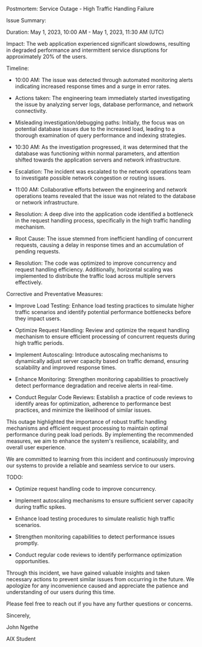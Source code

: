 Postmortem: Service Outage - High Traffic Handling Failure

Issue Summary:

Duration: May 1, 2023, 10:00 AM - May 1, 2023, 11:30 AM (UTC)

Impact: The web application experienced significant slowdowns, resulting in degraded performance and intermittent service disruptions for approximately 20% of the users.

Timeline:

- 10:00 AM: The issue was detected through automated monitoring alerts indicating increased response times and a surge in error rates.

- Actions taken: The engineering team immediately started investigating the issue by analyzing server logs, database performance, and network connectivity.

- Misleading investigation/debugging paths: Initially, the focus was on potential database issues due to the increased load, leading to a thorough examination of query performance and indexing strategies.

- 10:30 AM: As the investigation progressed, it was determined that the database was functioning within normal parameters, and attention shifted towards the application servers and network infrastructure.

- Escalation: The incident was escalated to the network operations team to investigate possible network congestion or routing issues.

- 11:00 AM: Collaborative efforts between the engineering and network operations teams revealed that the issue was not related to the database or network infrastructure.

- Resolution: A deep dive into the application code identified a bottleneck in the request handling process, specifically in the high traffic handling mechanism.

- Root Cause: The issue stemmed from inefficient handling of concurrent requests, causing a delay in response times and an accumulation of pending requests.

- Resolution: The code was optimized to improve concurrency and request handling efficiency. Additionally, horizontal scaling was implemented to distribute the traffic load across multiple servers effectively.

 

Corrective and Preventative Measures:

- Improve Load Testing: Enhance load testing practices to simulate higher traffic scenarios and identify potential performance bottlenecks before they impact users.

- Optimize Request Handling: Review and optimize the request handling mechanism to ensure efficient processing of concurrent requests during high traffic periods.

- Implement Autoscaling: Introduce autoscaling mechanisms to dynamically adjust server capacity based on traffic demand, ensuring scalability and improved response times.

- Enhance Monitoring: Strengthen monitoring capabilities to proactively detect performance degradation and receive alerts in real-time.

- Conduct Regular Code Reviews: Establish a practice of code reviews to identify areas for optimization, adherence to performance best practices, and minimize the likelihood of similar issues.

This outage highlighted the importance of robust traffic handling mechanisms and efficient request processing to maintain optimal performance during peak load periods. By implementing the recommended measures, we aim to enhance the system's resilience, scalability, and overall user experience.

We are committed to learning from this incident and continuously improving our systems to provide a reliable and seamless service to our users.

TODO:

- Optimize request handling code to improve concurrency.

- Implement autoscaling mechanisms to ensure sufficient server capacity during traffic spikes.

- Enhance load testing procedures to simulate realistic high traffic scenarios.

- Strengthen monitoring capabilities to detect performance issues promptly.

- Conduct regular code reviews to identify performance optimization opportunities.

Through this incident, we have gained valuable insights and taken necessary actions to prevent similar issues from occurring in the future. We apologize for any inconvenience caused and appreciate the patience and understanding of our users during this time.

Please feel free to reach out if you have any further questions or concerns.

Sincerely,

John Ngethe

AlX Student

